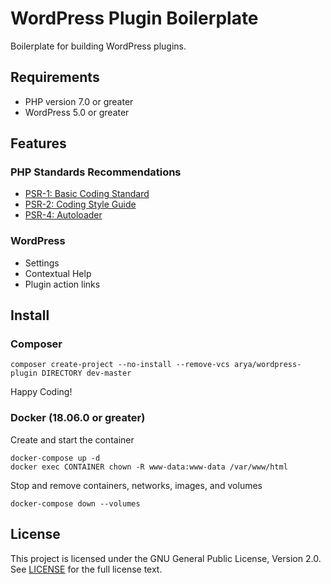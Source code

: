 # WordPress Plugin Boilerplate

Boilerplate for building WordPress plugins.

## Requirements

* PHP version 7.0 or greater
* WordPress 5.0 or greater

## Features

### PHP Standards Recommendations

* [PSR-1: Basic Coding Standard](https://www.php-fig.org/psr/psr-1/)
* [PSR-2: Coding Style Guide](https://www.php-fig.org/psr/psr-2/)
* [PSR-4: Autoloader](https://www.php-fig.org/psr/psr-4/)

### WordPress

* Settings
* Contextual Help
* Plugin action links

## Install

### Composer

    composer create-project --no-install --remove-vcs arya/wordpress-plugin DIRECTORY dev-master

Happy Coding!

### Docker (18.06.0 or greater)

Create and start the container

    docker-compose up -d
    docker exec CONTAINER chown -R www-data:www-data /var/www/html

Stop and remove containers, networks, images, and volumes

    docker-compose down --volumes

## License

This project is licensed under the GNU General Public License, Version 2.0.
See [LICENSE](LICENSE) for the full license text.
